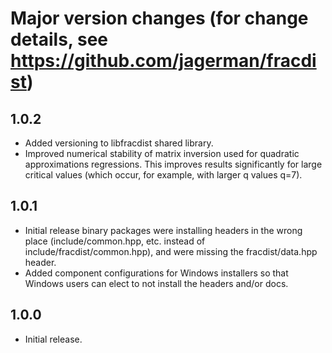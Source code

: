 # Major version changes (for change details, see https://github.com/jagerman/fracdist)

## 1.0.2

- Added versioning to libfracdist shared library.
- Improved numerical stability of matrix inversion used for quadratic
  approximations regressions.  This improves results significantly for large
  critical values (which occur, for example, with larger q values q=7).

## 1.0.1

- Initial release binary packages were installing headers in the wrong place
  (include/common.hpp, etc. instead of include/fracdist/common.hpp), and were
  missing the fracdist/data.hpp header.
- Added component configurations for Windows installers so that Windows users
  can elect to not install the headers and/or docs.

## 1.0.0

- Initial release.
